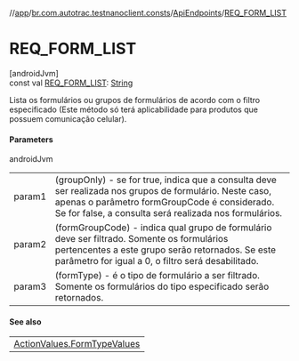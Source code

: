 //[app](../../../index.md)/[br.com.autotrac.testnanoclient.consts](../index.md)/[ApiEndpoints](index.md)/[REQ_FORM_LIST](-r-e-q_-f-o-r-m_-l-i-s-t.md)

# REQ_FORM_LIST

[androidJvm]\
const val [REQ_FORM_LIST](-r-e-q_-f-o-r-m_-l-i-s-t.md): [String](https://kotlinlang.org/api/latest/jvm/stdlib/kotlin/-string/index.html)

Lista os formulários ou grupos de formulários de acordo com o filtro especificado (Este método só terá aplicabilidade para produtos que possuem comunicação celular).

#### Parameters

androidJvm

| | |
|---|---|
| param1 | (groupOnly) - se for true, indica que a consulta deve ser realizada nos grupos de formulário. Neste caso, apenas o parâmetro formGroupCode é considerado. Se for false, a consulta será realizada nos formulários. |
| param2 | (formGroupCode) - indica qual grupo de formulário deve ser filtrado. Somente os formulários pertencentes a este grupo serão retornados. Se este parâmetro for igual a 0, o filtro será desabilitado. |
| param3 | (formType) - é o tipo de formulário a ser filtrado. Somente os formulários do tipo especificado serão retornados. |

#### See also

| |
|---|
| [ActionValues.FormTypeValues](../-action-values/-form-type-values/index.md) |

